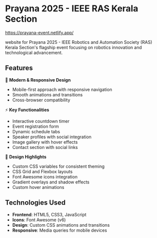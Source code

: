 # Prayana 2025 - IEEE RAS Kerala Section

https://prayana-event.netlify.app/ 

 website for Prayana 2025 - IEEE Robotics and Automation Society (RAS) Kerala Section's flagship event focusing on robotics innovation and technological advancement.

## Features

🚀 **Modern & Responsive Design**  
- Mobile-first approach with responsive navigation
- Smooth animations and transitions
- Cross-browser compatibility

⚡ **Key Functionalities**  
- Interactive countdown timer
- Event registration form
- Dynamic schedule tabs
- Speaker profiles with social integration
- Image gallery with hover effects
- Contact section with social links

🎨 **Design Highlights**  
- Custom CSS variables for consistent theming
- CSS Grid and Flexbox layouts
- Font Awesome icons integration
- Gradient overlays and shadow effects
- Custom hover animations

## Technologies Used

- **Frontend**: HTML5, CSS3, JavaScript
- **Icons**: Font Awesome (v6)
- **Design**: Custom CSS animations and transitions
- **Responsive**: Media queries for mobile devices

